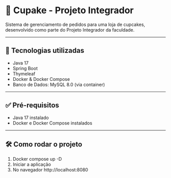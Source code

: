 # 🧁 Cupake - Projeto Integrador

Sistema de gerenciamento de pedidos para uma loja de cupcakes, desenvolvido como parte do Projeto Integrador da faculdade.

---

## 🚀 Tecnologias utilizadas

- Java 17
- Spring Boot
- Thymeleaf
- Docker & Docker Compose
- Banco de Dados: MySQL 8.0 (via container)

---

## ✅ Pré-requisitos

- Java 17 instalado
- Docker e Docker Compose instalados

---

## 🛠️ Como rodar o projeto

1. Docker compose up -D
2. Iniciar a aplicação
3. No navegador http://localhost:8080

